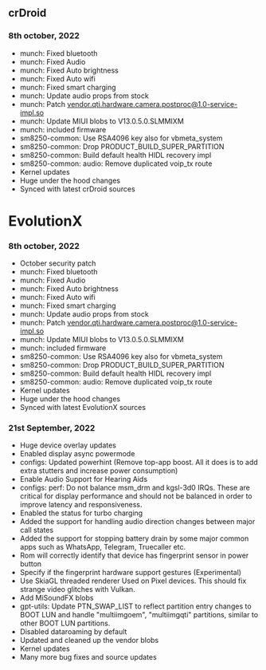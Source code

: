 ## crDroid
### 8th october, 2022

* munch: Fixed bluetooth
* munch: Fixed Audio
* munch: Fixed Auto brightness
* munch: Fixed Auto wifi
* munch: Fixed smart charging
* munch: Update audio props from stock
* munch: Patch vendor.qti.hardware.camera.postproc@1.0-service-impl.so
* munch: Update MIUI blobs to V13.0.5.0.SLMMIXM
* munch: included firmware
* sm8250-common: Use RSA4096 key also for vbmeta_system
* sm8250-common: Drop PRODUCT_BUILD_SUPER_PARTITION
* sm8250-common: Build default health HIDL recovery impl
* sm8250-common: audio: Remove duplicated voip_tx route
* Kernel updates
* Huge under the hood changes
* Synced with latest crDroid sources

# EvolutionX
### 8th october, 2022
* October security patch
* munch: Fixed bluetooth
* munch: Fixed Audio
* munch: Fixed Auto brightness
* munch: Fixed Auto wifi
* munch: Fixed smart charging
* munch: Update audio props from stock
* munch: Patch vendor.qti.hardware.camera.postproc@1.0-service-impl.so
* munch: Update MIUI blobs to V13.0.5.0.SLMMIXM
* munch: included firmware
* sm8250-common: Use RSA4096 key also for vbmeta_system
* sm8250-common: Drop PRODUCT_BUILD_SUPER_PARTITION
* sm8250-common: Build default health HIDL recovery impl
* sm8250-common: audio: Remove duplicated voip_tx route
* Kernel updates
* Huge under the hood changes
* Synced with latest EvolutionX sources

### 21st September, 2022

* Huge device overlay updates
* Enabled display async powermode
* configs: Updated powerhint (Remove top-app boost. All it does is to add extra stutters and increase power consumption)
* Enable Audio Support for Hearing Aids
* configs: perf: Do not balance msm_drm and kgsl-3d0 IRQs. These are critical for display performance and should not be balanced in order to improve latency and responsiveness.
* Enabled the status for turbo charging
* Added the support for handling audio direction changes between major call states
* Added the support for stopping battery drain by some major common apps such as WhatsApp, Telegram, Truecaller etc.
* Rom will correctly identify that device has fingerprint sensor in power button
* Specify if the fingerprint hardware support gestures (Experimental)
* Use SkiaGL threaded renderer Used on Pixel devices. This should fix strange video glitches with Vulkan.
* Add MiSoundFX blobs
* gpt-utils: Update PTN_SWAP_LIST to reflect partition entry changes   to BOOT LUN and handle "multiimgoem", "multiimgqti"   partitions, similar to other BOOT LUN partitions.
* Disabled dataroaming by default
* Updated and cleaned up the vendor blobs
* Kernel updates
* Many more bug fixes and source updates

